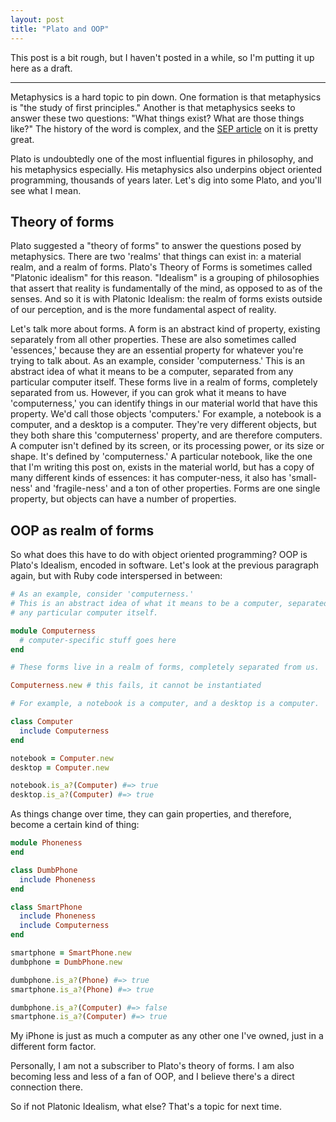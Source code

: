 ```yaml
---
layout: post
title: "Plato and OOP"
---
```


This post is a bit rough, but I haven't posted in a while, so I'm putting it up
here as a draft.

--------

Metaphysics is a hard topic to pin down. One formation is that metaphysics is
"the study of first principles." Another is that metaphysics seeks to answer
these two questions: "What things exist? What are those things like?" The
history of the word is complex, and the [SEP
article](http://plato.stanford.edu/entries/metaphysics/) on it is pretty great.

Plato is undoubtedly one of the most influential figures in philosophy, and his
metaphysics especially. His metaphysics also underpins object oriented
programming, thousands of years later. Let's dig into some Plato, and you'll
see what I mean.

## Theory of forms

Plato suggested a "theory of forms" to answer the questions posed by
metaphysics. There are two 'realms' that things can exist in: a material realm,
and a realm of forms. Plato's Theory of Forms is sometimes called "Platonic
idealism" for this reason. "Idealism" is a grouping of philosophies that assert
that reality is fundamentally of the mind, as opposed to as of the senses. And
so it is with Platonic Idealism: the realm of forms exists outside of our
perception, and is the more fundamental aspect of reality.

Let's talk more about forms. A form is an abstract kind of property, existing
separately from all other properties. These are also sometimes called
'essences,' because they are an essential property for whatever you're trying
to talk about.  As an example, consider 'computerness.' This is an abstract
idea of what it means to be a computer, separated from any particular computer
itself. These forms live in a realm of forms, completely separated from us.
However, if you can grok what it means to have 'computerness,' you can identify
things in our material world that have this property. We'd call those objects
'computers.' For example, a notebook is a computer, and a desktop is a
computer.  They're very different objects, but they both share this
'computerness' property, and are therefore computers. A computer isn't defined
by its screen, or its processing power, or its size or shape. It's defined by
'computerness.' A particular notebook, like the one that I'm writing this post
on, exists in the material world, but has a copy of many different kinds of
essences: it has computer-ness, it also has 'small-ness' and 'fragile-ness'
and a ton of other properties. Forms are one single property, but objects
can have a number of properties.

## OOP as realm of forms

So what does this have to do with object oriented programming? OOP is Plato's
Idealism, encoded in software. Let's look at the previous paragraph again, but
with Ruby code interspersed in between:


```ruby
# As an example, consider 'computerness.'
# This is an abstract idea of what it means to be a computer, separated from
# any particular computer itself.

module Computerness
  # computer-specific stuff goes here
end

# These forms live in a realm of forms, completely separated from us. 

Computerness.new # this fails, it cannot be instantiated

# For example, a notebook is a computer, and a desktop is a computer. 

class Computer
  include Computerness
end

notebook = Computer.new
desktop = Computer.new

notebook.is_a?(Computer) #=> true
desktop.is_a?(Computer) #=> true
```

As things change over time, they can gain properties, and therefore, become a
certain kind of thing:

```ruby
module Phoneness
end

class DumbPhone
  include Phoneness
end

class SmartPhone
  include Phoneness
  include Computerness
end

smartphone = SmartPhone.new
dumbphone = DumbPhone.new

dumbphone.is_a?(Phone) #=> true
smartphone.is_a?(Phone) #=> true

dumbphone.is_a?(Computer) #=> false
smartphone.is_a?(Computer) #=> true
```

My iPhone is just as much a computer as any other one I've owned, just in a
different form factor.

Personally, I am not a subscriber to Plato's theory of forms. I am also
becoming less and less of a fan of OOP, and I believe there's a direct
connection there.

So if not Platonic Idealism, what else? That's a topic for next time.
